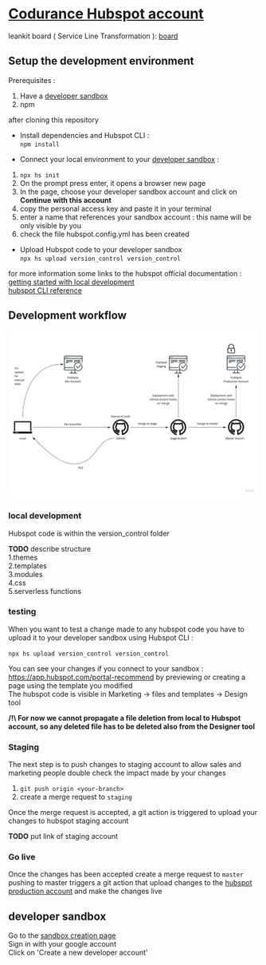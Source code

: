 # [Codurance Hubspot account](https://app.hubspot.com/getting-started/3042464/v3)

leankit board ( Service Line Transformation ): [board](https://codurance-online.leankit.com/board/1048837936)

## Setup the development environment

Prerequisites :
1. Have a [developer sandbox](#developer-sandbox)
2. npm

after cloning this repository

- Install dependencies and Hubspot CLI :  
`npm install`

- Connect your local environment to your [developer sandbox](#developer-sandbox) :  
1. `npx hs init`
2. On the prompt press enter, it opens a browser new page
3. In the page, choose your developer sandbox account and click on **Continue with this account**
4. copy the personal access key and paste it in your terminal
5. enter a name that references your sandbox account : this name will be only visible by you
6. check the file hubspot.config.yml has been created
 
- Upload Hubspot code to your developer sandbox  
`npx hs upload version_control version_control`


for more information some links to the hubspot official documentation :  
[getting started with local development](https://developers.hubspot.com/docs/cms/guides/getting-started-with-local-development)  
[hubspot CLI reference](https://developers.hubspot.com/docs/cms/developer-reference/local-development-cms-cli) 


## Development workflow

![illustration of how to go the site preview](docs/assets/hubspot_dev_workflow.jpg)

### local development

Hubspot code is within the version_control folder

**TODO** describe structure  
1.themes  
2.templates  
3.modules  
4.css  
5.serverless functions  

### testing

When you want to test a change made to any hubspot code you have to upload it to your developer sandbox using Hubspot CLI :

`npx hs upload version_control version_control`

You can see your changes if you connect to your sandbox : https://app.hubspot.com/portal-recommend by previewing or creating
a page using the template you modified  
The hubspot code is visible in Marketing -> files and templates -> Design tool  

**/!\ For now we cannot propagate a file deletion from local to Hubspot account, so any deleted file has to be deleted also from the Designer tool**

### Staging

The next step is to push changes to staging account to allow sales and marketing people double check the impact made by your changes

1. `git push origin <your-branch>`
2. create a merge request to `staging`  

Once the merge request is accepted, a git action is triggered to upload your changes to hubspot staging account  

**TODO** put link of staging account

### Go live

Once the changes has been accepted create a merge request to `master`  
pushing to master triggers a git action that upload changes to the [hubspot production account](https://app.hubspot.com/getting-started/3042464/v3)
and make the changes live

## developer sandbox

Go to the [sandbox creation page](https://app.hubspot.com/signup/standalone-cms-developer)  
Sign in with your google account  
Click on 'Create a new developer account'



